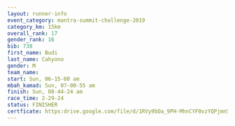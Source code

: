 ```yaml
---
layout: runner-info 
event_category: mantra-summit-challenge-2019 
category_km: 15km 
overall_rank: 17
gender_rank: 16
bib: 738
first_name: Budi
last_name: Cahyono
gender: M
team_name: 
start: Sun, 06-15-00 am
mbah_kamad: Sun, 07-00-55 am
finish: Sun, 08-44-24 am
race_time: 2-29-24
status: FINISHER
certficate: https:drive.google.com/file/d/1RVy9bDa_9PH-MhnCYF0vzYQPjmn5fE-z/view?usp=sharing
---
```

